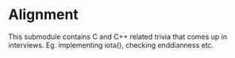# Alignment

This submodule contains C and C++ related trivia that comes up in interviews. Eg. implementing iota(), checking enddianness etc.

